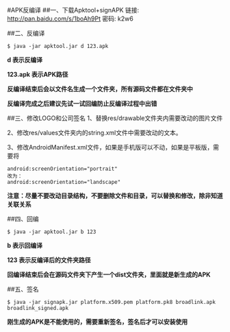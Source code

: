 #APK反编译
##一、下载Apktool+signAPK
链接: <http://pan.baidu.com/s/1boAh9Pt> 密码: k2w6

##二、反编译
```
$ java -jar apktool.jar d 123.apk
```
**d 表示反编译**

**123.apk 表示APK路径**

**反编译结束后会以文件名生成一个文件夹，所有源码文件都在文件夹中**

**反编译完成之后建议先试一试回编防止反编译过程中出错**

##三、修改LOGO和公司签名
1、替换res/drawable文件夹内需要改动的图片文件

2、修改res/values文件夹内的string.xml文件中需要改动的文本。

3、修改AndroidManifest.xml文件，如果是手机版可以不动，如果是平板版，需要将

```
android:screenOrientation="portrait"
改为：
android:screenOrientation="landscape"
```
**注意：尽量不要改动目录结构，不要删除文件和目录，可以替换和修改，除非知道关联关系**

##四、回编
```
$ java -jar apktool.jar b 123
```
**b 表示回编译**

**123 表示反编译后的文件夹路径**

**回编译结束后会在源码文件夹下产生一个dist文件夹，里面就是新生成的APK**

##五、签名
```
$ java -jar signapk.jar platform.x509.pem platform.pk8 broadlink.apk broadlink_signed.apk
```
**刚生成的APK是不能使用的，需要重新签名，签名后才可以安装使用**

